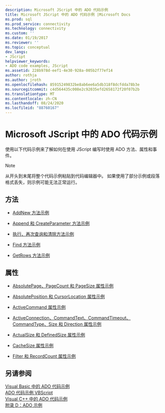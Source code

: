 ```yaml
---
description: Microsoft JScript 中的 ADO 代码示例
title: Microsoft JScript 中的 ADO 代码示例 |Microsoft Docs
ms.prod: sql
ms.prod_service: connectivity
ms.technology: connectivity
ms.custom: ''
ms.date: 01/19/2017
ms.reviewer: ''
ms.topic: conceptual
dev_langs:
- JScript
helpviewer_keywords:
- ADO code examples, JScript
ms.assetid: 228b978d-eef1-4e30-928a-005b2f77ef14
author: rothja
ms.author: jroth
ms.openlocfilehash: 85915249832be8ab6ee6a5db318f8dcfdda78b3e
ms.sourcegitcommit: c4d564435c008e2c92035efd2658172f20f07b2b
ms.translationtype: MT
ms.contentlocale: zh-CN
ms.lasthandoff: 08/24/2020
ms.locfileid: "88760167"
---
```

# <a name="ado-code-examples-in-microsoft-jscript"></a>Microsoft JScript 中的 ADO 代码示例
使用以下代码示例来了解如何在使用 JScript 编写时使用 ADO 方法、属性和事件。  
  
> [!NOTE]
>  从开头到末尾将整个代码示例粘贴到代码编辑器中。 如果使用了部分示例或段落格式丢失，则示例可能无法正常运行。  
  
## <a name="methods"></a>方法  
  
-   [AddNew 方法示例](./addnew-method-example-jscript.md)  
  
-   [Append 和 CreateParameter 方法示例](./append-and-createparameter-methods-example-jscript.md)  
  
-   [执行、再次查询和清除方法示例](./execute-requery-and-clear-methods-example-jscript.md)  
  
-   [Find 方法示例](./find-method-example-jscript.md)  
  
-   [GetRows 方法示例](./getrows-method-example-vb.md)  
  
## <a name="properties"></a>属性  
  
-   [AbsolutePage、PageCount 和 PageSize 属性示例](./absolutepage-pagecount-and-pagesize-properties-example-jscript.md)  
  
-   [AbsolutePosition 和 CursorLocation 属性示例](./absoluteposition-and-cursorlocation-properties-example-jscript.md)  
  
-   [ActiveCommand 属性示例](./activecommand-property-example-jscript.md)  
  
-   [ActiveConnection、CommandText、CommandTimeout、CommandType、Size 和 Direction 属性示例](./activeconnection-commandtext-timeout-type-size-example-jscript.md)  
  
-   [ActualSize 和 DefinedSize 属性示例](./actualsize-and-definedsize-properties-example-jscript.md)  
  
-   [CacheSize 属性示例](./cachesize-property-example-jscript.md)  
  
-   [Filter 和 RecordCount 属性示例](./filter-and-recordcount-properties-example-jscript.md)  
  
## <a name="see-also"></a>另请参阅  
 [Visual Basic 中的 ADO 代码示例](./ado-code-examples-in-visual-basic.md)   
 [ADO 代码示例 VBScript](./ado-code-examples-vbscript.md)   
 [Visual C++ 中的 ADO 代码示例](./ado-code-examples-in-visual-c.md)   
 [附录 D：ADO 示例](../../guide/appendixes/appendix-d-ado-samples.md)